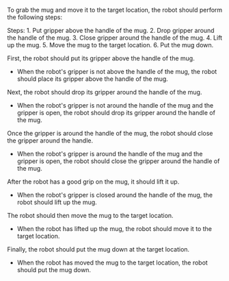 To grab the mug and move it to the target location, the robot should perform the following steps:

Steps: 1. Put gripper above the handle of the mug. 2. Drop gripper around the handle of the mug. 3. Close gripper around the handle of the mug. 4. Lift up the mug. 5. Move the mug to the target location. 6. Put the mug down.

First, the robot should put its gripper above the handle of the mug.
- When the robot's gripper is not above the handle of the mug, the robot should place its gripper above the handle of the mug.

Next, the robot should drop its gripper around the handle of the mug.
- When the robot's gripper is not around the handle of the mug and the gripper is open, the robot should drop its gripper around the handle of the mug.

Once the gripper is around the handle of the mug, the robot should close the gripper around the handle.
- When the robot's gripper is around the handle of the mug and the gripper is open, the robot should close the gripper around the handle of the mug.

After the robot has a good grip on the mug, it should lift it up.
- When the robot's gripper is closed around the handle of the mug, the robot should lift up the mug.

The robot should then move the mug to the target location.
- When the robot has lifted up the mug, the robot should move it to the target location.

Finally, the robot should put the mug down at the target location.
- When the robot has moved the mug to the target location, the robot should put the mug down.